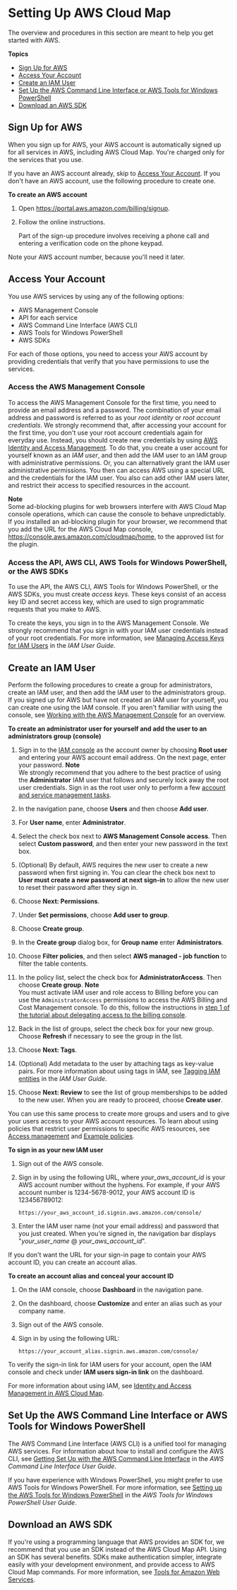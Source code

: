 # Setting Up AWS Cloud Map<a name="setting-up-cloud-map"></a>

The overview and procedures in this section are meant to help you get started with AWS\.

**Topics**
+ [Sign Up for AWS](#setting-up-sign-up-for-aws)
+ [Access Your Account](#setting-up-access-account)
+ [Create an IAM User](#setting-up-create-iam-user)
+ [Set Up the AWS Command Line Interface or AWS Tools for Windows PowerShell](#setting-up-aws-cli)
+ [Download an AWS SDK](#setting-up-sdk)

## Sign Up for AWS<a name="setting-up-sign-up-for-aws"></a>

When you sign up for AWS, your AWS account is automatically signed up for all services in AWS, including AWS Cloud Map\. You're charged only for the services that you use\.

If you have an AWS account already, skip to [Access Your Account](#setting-up-access-account)\. If you don't have an AWS account, use the following procedure to create one\.<a name="setting-up-sign-up-for-aws-procedure"></a>

**To create an AWS account**

1. Open [https://portal\.aws\.amazon\.com/billing/signup](https://portal.aws.amazon.com/billing/signup)\.

1. Follow the online instructions\.

   Part of the sign\-up procedure involves receiving a phone call and entering a verification code on the phone keypad\.

Note your AWS account number, because you'll need it later\.

## Access Your Account<a name="setting-up-access-account"></a>

You use AWS services by using any of the following options:
+ AWS Management Console
+ API for each service
+ AWS Command Line Interface \(AWS CLI\)
+ AWS Tools for Windows PowerShell
+ AWS SDKs

For each of those options, you need to access your AWS account by providing credentials that verify that you have permissions to use the services\.

### Access the AWS Management Console<a name="setting-up-access-account-console"></a>

To access the AWS Management Console for the first time, you need to provide an email address and a password\. The combination of your email address and password is referred to as your *root identity* or *root account credentials*\. We strongly recommend that, after accessing your account for the first time, you don't use your root account credentials again for everyday use\. Instead, you should create new credentials by using [AWS Identity and Access Management](https://docs.aws.amazon.com/IAM/latest/UserGuide/introduction.html)\. To do that, you create a user account for yourself known as an *IAM user*, and then add the IAM user to an IAM group with administrative permissions\. Or, you can alternatively grant the IAM user administrative permissions\. You then can access AWS using a special URL and the credentials for the IAM user\. You also can add other IAM users later, and restrict their access to specified resources in the account\.

**Note**  
Some ad\-blocking plugins for web browsers interfere with AWS Cloud Map console operations, which can cause the console to behave unpredictably\. If you installed an ad\-blocking plugin for your browser, we recommend that you add the URL for the AWS Cloud Map console, [https://console\.aws\.amazon\.com/cloudmap/home](https://console.aws.amazon.com/cloudmap/home), to the approved list for the plugin\.

### Access the API, AWS CLI, AWS Tools for Windows PowerShell, or the AWS SDKs<a name="setting-up-access-account-api-cli"></a>

To use the API, the AWS CLI, AWS Tools for Windows PowerShell, or the AWS SDKs, you must create *access keys*\. These keys consist of an access key ID and secret access key, which are used to sign programmatic requests that you make to AWS\.

To create the keys, you sign in to the AWS Management Console\. We strongly recommend that you sign in with your IAM user credentials instead of your root credentials\. For more information, see [Managing Access Keys for IAM Users](https://docs.aws.amazon.com/IAM/latest/UserGuide/id_credentials_access-keys.html) in the *IAM User Guide*\.

## Create an IAM User<a name="setting-up-create-iam-user"></a>

Perform the following procedures to create a group for administrators, create an IAM user, and then add the IAM user to the administrators group\. If you signed up for AWS but have not created an IAM user for yourself, you can create one using the IAM console\. If you aren't familiar with using the console, see [Working with the AWS Management Console](https://docs.aws.amazon.com/awsconsolehelpdocs/latest/gsg/getting-started.html) for an overview\. 

**To create an administrator user for yourself and add the user to an administrators group \(console\)**

1. Sign in to the [IAM console](https://console.aws.amazon.com/iam/) as the account owner by choosing **Root user** and entering your AWS account email address\. On the next page, enter your password\.
**Note**  
We strongly recommend that you adhere to the best practice of using the **Administrator** IAM user that follows and securely lock away the root user credentials\. Sign in as the root user only to perform a few [account and service management tasks](https://docs.aws.amazon.com/general/latest/gr/aws_tasks-that-require-root.html)\.

1. In the navigation pane, choose **Users** and then choose **Add user**\.

1. For **User name**, enter **Administrator**\.

1. Select the check box next to **AWS Management Console access**\. Then select **Custom password**, and then enter your new password in the text box\.

1. \(Optional\) By default, AWS requires the new user to create a new password when first signing in\. You can clear the check box next to **User must create a new password at next sign\-in** to allow the new user to reset their password after they sign in\.

1. Choose **Next: Permissions**\.

1. Under **Set permissions**, choose **Add user to group**\.

1. Choose **Create group**\.

1. In the **Create group** dialog box, for **Group name** enter **Administrators**\.

1. Choose **Filter policies**, and then select **AWS managed \- job function** to filter the table contents\.

1. In the policy list, select the check box for **AdministratorAccess**\. Then choose **Create group**\.
**Note**  
You must activate IAM user and role access to Billing before you can use the `AdministratorAccess` permissions to access the AWS Billing and Cost Management console\. To do this, follow the instructions in [step 1 of the tutorial about delegating access to the billing console](https://docs.aws.amazon.com/IAM/latest/UserGuide/tutorial_billing.html)\.

1. Back in the list of groups, select the check box for your new group\. Choose **Refresh** if necessary to see the group in the list\.

1. Choose **Next: Tags**\.

1. \(Optional\) Add metadata to the user by attaching tags as key\-value pairs\. For more information about using tags in IAM, see [Tagging IAM entities](https://docs.aws.amazon.com/IAM/latest/UserGuide/id_tags.html) in the *IAM User Guide*\.

1. Choose **Next: Review** to see the list of group memberships to be added to the new user\. When you are ready to proceed, choose **Create user**\.

You can use this same process to create more groups and users and to give your users access to your AWS account resources\. To learn about using policies that restrict user permissions to specific AWS resources, see [Access management](https://docs.aws.amazon.com/IAM/latest/UserGuide/access.html) and [Example policies](https://docs.aws.amazon.com/IAM/latest/UserGuide/access_policies_examples.html)\.<a name="setting-up-sign-in-iam-user-procedure"></a>

**To sign in as your new IAM user**

1. Sign out of the AWS console\.

1. Sign in by using the following URL, where *your\_aws\_account\_id* is your AWS account number without the hyphens\. For example, if your AWS account number is 1234\-5678\-9012, your AWS account ID is 123456789012:

   ```
   https://your_aws_account_id.signin.aws.amazon.com/console/
   ```

1. Enter the IAM user name \(not your email address\) and password that you just created\. When you're signed in, the navigation bar displays "*your\_user\_name* @ *your\_aws\_account\_id*"\.

If you don't want the URL for your sign\-in page to contain your AWS account ID, you can create an account alias\.<a name="setting-up-create-account-alias-procedure"></a>

**To create an account alias and conceal your account ID**

1. On the IAM console, choose **Dashboard** in the navigation pane\. 

1. On the dashboard, choose **Customize** and enter an alias such as your company name\.

1. Sign out of the AWS console\.

1. Sign in by using the following URL:

   ```
   https://your_account_alias.signin.aws.amazon.com/console/
   ```

To verify the sign\-in link for IAM users for your account, open the IAM console and check under **IAM users sign\-in link** on the dashboard\.

For more information about using IAM, see [Identity and Access Management in AWS Cloud Map](auth-and-access-control.md)\.

## Set Up the AWS Command Line Interface or AWS Tools for Windows PowerShell<a name="setting-up-aws-cli"></a>

The AWS Command Line Interface \(AWS CLI\) is a unified tool for managing AWS services\. For information about how to install and configure the AWS CLI, see [Getting Set Up with the AWS Command Line Interface](https://docs.aws.amazon.com/cli/latest/userguide/cli-chap-getting-set-up.html) in the *AWS Command Line Interface User Guide*\.

If you have experience with Windows PowerShell, you might prefer to use AWS Tools for Windows PowerShell\. For more information, see [Setting up the AWS Tools for Windows PowerShell](https://docs.aws.amazon.com/powershell/latest/userguide/pstools-getting-set-up.html) in the *AWS Tools for Windows PowerShell User Guide*\.

## Download an AWS SDK<a name="setting-up-sdk"></a>

If you're using a programming language that AWS provides an SDK for, we recommend that you use an SDK instead of the AWS Cloud Map API\. Using an SDK has several benefits\. SDKs make authentication simpler, integrate easily with your development environment, and provide access to AWS Cloud Map commands\. For more information, see [Tools for Amazon Web Services](http://aws.amazon.com/tools/)\.
